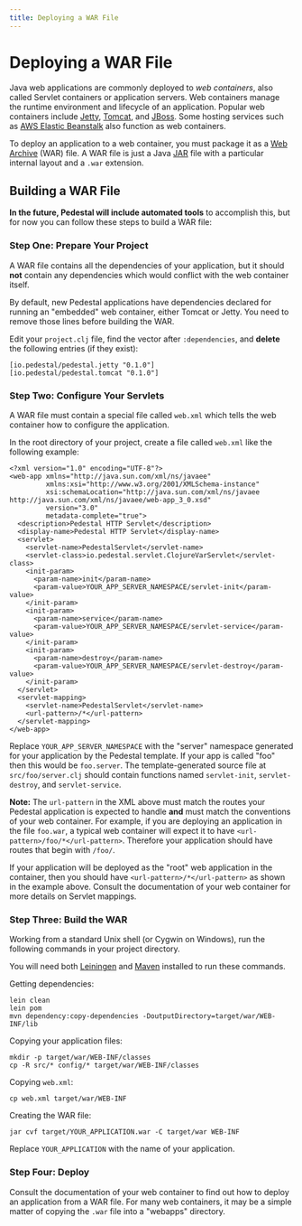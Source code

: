 ```yaml
---
title: Deploying a WAR File
---
```


<!--
 Copyright 2013 Relevance, Inc.
 Copyright 2014 Cognitect, Inc.

 The use and distribution terms for this software are covered by the
 Eclipse Public License 1.0 (http://opensource.org/licenses/eclipse-1.0)
 which can be found in the file epl-v10.html at the root of this distribution.

 By using this software in any fashion, you are agreeing to be bound by
 the terms of this license.

 You must not remove this notice, or any other, from this software.
-->

# Deploying a WAR File

Java web applications are commonly deployed to *web containers*, also
called Servlet containers or application servers. Web containers
manage the runtime environment and lifecycle of an application.
Popular web containers include [Jetty], [Tomcat], and [JBoss]. Some
hosting services such as [AWS Elastic Beanstalk] also function as web
containers.

To deploy an application to a web container, you must package it as a
[Web Archive](http://docs.oracle.com/javaee/6/tutorial/doc/bnaby.html)
(WAR) file. A WAR file is just a Java [JAR] file with
a particular internal layout and a `.war` extension.

[Jetty]: http://www.eclipse.org/jetty/
[Tomcat]: http://tomcat.apache.org/
[JBoss]: http://www.jboss.org/
[AWS Elastic Beanstalk]: http://aws.amazon.com/elasticbeanstalk/
[JAR]: http://docs.oracle.com/javase/tutorial/deployment/jar/


## Building a WAR File

**In the future, Pedestal will include automated tools** to accomplish
this, but for now you can follow these steps to build a WAR file:


### Step One: Prepare Your Project

A WAR file contains all the dependencies of your application, but it
should **not** contain any dependencies which would conflict with the
web container itself.

By default, new Pedestal applications have dependencies declared for
running an "embedded" web container, either Tomcat or Jetty. You need
to remove those lines before building the WAR.

Edit your `project.clj` file, find the vector after `:dependencies`,
and **delete** the following entries (if they exist):

    [io.pedestal/pedestal.jetty "0.1.0"]
    [io.pedestal/pedestal.tomcat "0.1.0"]

### Step Two: Configure Your Servlets

A WAR file must contain a special file called `web.xml` which tells
the web container how to configure the application.

In the root directory of your project, create a file called `web.xml`
like the following example:

    <?xml version="1.0" encoding="UTF-8"?>
    <web-app xmlns="http://java.sun.com/xml/ns/javaee"
             xmlns:xsi="http://www.w3.org/2001/XMLSchema-instance"
             xsi:schemaLocation="http://java.sun.com/xml/ns/javaee http://java.sun.com/xml/ns/javaee/web-app_3_0.xsd"
             version="3.0"
             metadata-complete="true">
      <description>Pedestal HTTP Servlet</description>
      <display-name>Pedestal HTTP Servlet</display-name>
      <servlet>
        <servlet-name>PedestalServlet</servlet-name>
        <servlet-class>io.pedestal.servlet.ClojureVarServlet</servlet-class>
        <init-param>
          <param-name>init</param-name>
          <param-value>YOUR_APP_SERVER_NAMESPACE/servlet-init</param-value>
        </init-param>
        <init-param>
          <param-name>service</param-name>
          <param-value>YOUR_APP_SERVER_NAMESPACE/servlet-service</param-value>
        </init-param>
        <init-param>
          <param-name>destroy</param-name>
          <param-value>YOUR_APP_SERVER_NAMESPACE/servlet-destroy</param-value>
        </init-param>
      </servlet>
      <servlet-mapping>
        <servlet-name>PedestalServlet</servlet-name>
        <url-pattern>/*</url-pattern>
      </servlet-mapping>
    </web-app>

Replace `YOUR_APP_SERVER_NAMESPACE` with the "server" namespace
generated for your application by the Pedestal template. If your app
is called "foo" then this would be `foo.server`. The
template-generated source file at `src/foo/server.clj` should contain
functions named `servlet-init`, `servlet-destroy`, and
`servlet-service`.

**Note:** The `url-pattern` in the XML above must match the routes
your Pedestal application is expected to handle **and** must match the
conventions of your web container. For example, if you are deploying
an application in the file `foo.war`, a typical web container will
expect it to have `<url-pattern>/foo/*</url-pattern>`. Therefore your
application should have routes that begin with `/foo/`.

If your application will be deployed as the "root" web application in
the container, then you should have `<url-pattern>/*</url-pattern>` as
shown in the example above. Consult the documentation of your web
container for more details on Servlet mappings.


### Step Three: Build the WAR

Working from a standard Unix shell (or Cygwin on Windows), run the
following commands in your project directory.

You will need both [Leiningen] and [Maven] installed to run these
commands.

[Leiningen]: https://github.com/technomancy/leiningen
[Maven]: http://maven.apache.org/

Getting dependencies:

    lein clean
    lein pom
    mvn dependency:copy-dependencies -DoutputDirectory=target/war/WEB-INF/lib

Copying your application files:

    mkdir -p target/war/WEB-INF/classes
    cp -R src/* config/* target/war/WEB-INF/classes

Copying `web.xml`:

    cp web.xml target/war/WEB-INF

Creating the WAR file:

    jar cvf target/YOUR_APPLICATION.war -C target/war WEB-INF

Replace `YOUR_APPLICATION` with the name of your application.


### Step Four: Deploy

Consult the documentation of your web container to find out how to
deploy an application from a WAR file. For many web containers, it may
be a simple matter of copying the `.war` file into a "webapps"
directory.
